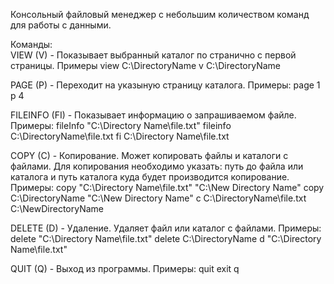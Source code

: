 Консольный файловый менеджер с небольшим количеством команд для работы с данными. 

Команды:			
VIEW (V) -      Показывает выбранный каталог по странично с первой страницы.
                Примеры
                view C:\DirectoryName
                v C:\DirectoryName

PAGE (P) -      Переходит на указыную страницу каталога.
                Примеры:
                page 1
                p 4

FILEINFO (FI) - Показывает информацию о запрашиваемом файле.
                Примеры:
                fileInfo "C:\Directory Name\file.txt"
                fileinfo C:\DirectoryName\file.txt
                fi C:\Directory Name\file.txt


COPY (C) -      Копирование. Может копировать файлы и каталоги с файлами.
                Для копирования необходимо указать:
                путь до файла или каталога и путь каталога
			куда будет производится копирование.
                Примеры:
       		copy "C:\Directory Name\file.txt" "C:\New 				Directory Name"
                copy C:\DirectoryName "C:\New Directory Name"
               c C:\DirectoryName\file.txt C:\NewDirectoryName


DELETE (D) -    Удаление. Удаляет файл или каталог с файлами.
                Примеры:
                delete "C:\Directory Name\file.txt"
                delete C:\DirectoryName
                d "C:\Directory Name\file.txt"


QUIT (Q) -      Выход из программы.
                Примеры:
                quit
                exit
                q
